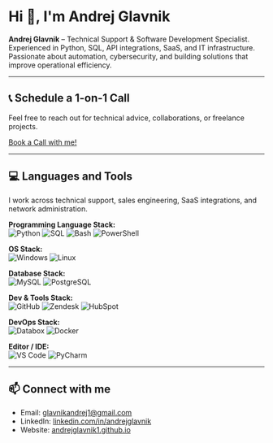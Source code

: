 # Hi 👋, I'm Andrej Glavnik

**Andrej Glavnik** – Technical Support & Software Development Specialist. Experienced in Python, SQL, API integrations, SaaS, and IT infrastructure. Passionate about automation, cybersecurity, and building solutions that improve operational efficiency.

---

## 📞 Schedule a 1-on-1 Call
Feel free to reach out for technical advice, collaborations, or freelance projects.

[Book a Call with me!](https://calendly.com/glavnikandrej1/30min)

---

## 💻 Languages and Tools

I work across technical support, sales engineering, SaaS integrations, and network administration.  

**Programming Language Stack:**  
![Python](https://img.shields.io/badge/Python-3776AB?style=for-the-badge&logo=python&logoColor=white) ![SQL](https://img.shields.io/badge/SQL-00758F?style=for-the-badge&logo=mysql&logoColor=white) ![Bash](https://img.shields.io/badge/Bash-4EAA25?style=for-the-badge&logo=gnu-bash&logoColor=white) ![PowerShell](https://img.shields.io/badge/PowerShell-012456?style=for-the-badge&logo=powershell&logoColor=white)

**OS Stack:**  
![Windows](https://img.shields.io/badge/Windows-0078D6?style=for-the-badge&logo=windows&logoColor=white) ![Linux](https://img.shields.io/badge/Linux-FCC624?style=for-the-badge&logo=linux&logoColor=black)

**Database Stack:**  
![MySQL](https://img.shields.io/badge/MySQL-4479A1?style=for-the-badge&logo=mysql&logoColor=white) ![PostgreSQL](https://img.shields.io/badge/PostgreSQL-336791?style=for-the-badge&logo=postgresql&logoColor=white)

**Dev & Tools Stack:**  
![GitHub](https://img.shields.io/badge/GitHub-181717?style=for-the-badge&logo=github&logoColor=white) ![Zendesk](https://img.shields.io/badge/Zendesk-008299?style=for-the-badge&logo=zendesk&logoColor=white) ![HubSpot](https://img.shields.io/badge/HubSpot-F26522?style=for-the-badge&logo=hubspot&logoColor=white)

**DevOps Stack:**  
![Databox](https://img.shields.io/badge/Databox-FF0033?style=for-the-badge) ![Docker](https://img.shields.io/badge/Docker-2496ED?style=for-the-badge&logo=docker&logoColor=white)

**Editor / IDE:**  
![VS Code](https://img.shields.io/badge/VSCode-0078D7?style=for-the-badge&logo=visual-studio-code&logoColor=white) ![PyCharm](https://img.shields.io/badge/PyCharm-000000?style=for-the-badge&logo=pycharm&logoColor=white)

---

## 📫 Connect with me

- Email: glavnikandrej1@gmail.com  
- LinkedIn: [linkedin.com/in/andrejglavnik](https://www.linkedin.com/in/andrejglavnik/)  
- Website: [andrejglavnik1.github.io](https://andrejglavnik1.github.io/simple-website/)  
